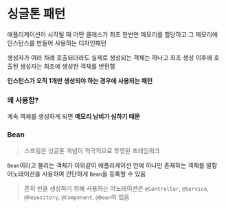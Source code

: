 # 싱글톤 패턴

애플리케이션이 시작될 때 어떤 클래스가 최초 한번만 메모리를 할당하고 그 메모리에 인스턴스를 만들어 사용하는 디자인패턴

생성자가 여러 차례 호출되더라도 실제로 생성되는 객체는 하나고 최초 생성 이후에 호출된 생성자는 최초에 생성한 객체를 반환함

**인스턴스가 오직 1개만 생성되야 하는 경우에 사용되는 패턴**

### 왜 사용함?

계속 객체를 생성하게 되면 **메모리 낭비가 심하기 때문**

### Bean

> 스프링은 싱글톤 개념이 적극적으로 투영된 프레임워크

`Bean`이라고 불리는 객체가 이와같이 애플리케이션 안에 하나만 존재하는 객체를 말함
어노테이션을 사용하여 간단하게 `Bean`을 등록할 수 있음

> 흔히 빈을 생성하기 위해 사용하는 어노테이션은 `@Controller`, `@Service`, `@Repository`, `@Component`, `@Bean`이 있음

